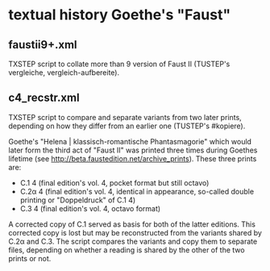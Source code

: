 # textual history Goethe's "Faust"

## faustii9+.xml
TXSTEP script to collate more than 9 version of Faust&nbsp;II (TUSTEP's vergleiche, vergleich-aufbereite).
## c4_recstr.xml
TXSTEP script to compare and separate variants from two later prints, depending on how they differ from an earlier one (TUSTEP's #kopiere). 

Goethe's "Helena | klassisch-romantische Phantasmagorie" which would later form the third act of "Faust&nbsp;II" was printed three times during Goethes lifetime (see http://beta.faustedition.net/archive_prints).
These three prints are:
* C.1 4 (final edition's vol. 4, pocket format but still octavo)
* C.2α 4 (final edition's vol. 4, identical in appearance, so-called double printing or "Doppeldruck" of C.1 4)
* C.3 4 (final edition's vol. 4, octavo format)

A corrected copy of C.1 served as basis for both of the latter editions.
This corrected copy is lost but may be reconstructed from the variants shared by C.2α and C.3.
The script compares the variants and copy them to separate files, depending on whether a reading is shared by the other of the two prints or not.